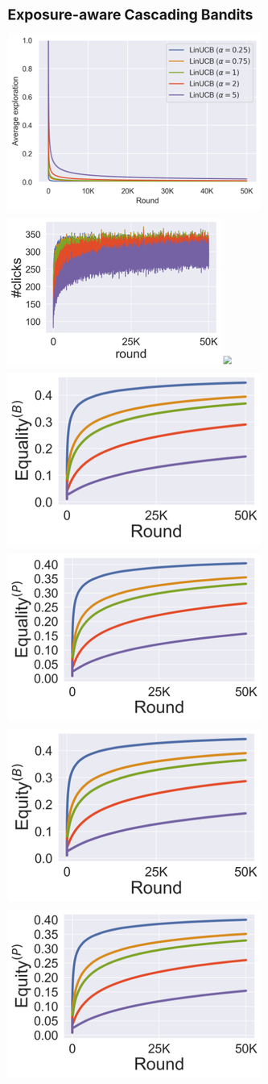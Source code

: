 # Exposure-aware Cascading Bandits

![alt text](https://github.com/masoudmansoury/ealinucb/blob/main/images/img_r2y_exploration.png?raw=true)

<img src="https://github.com/masoudmansoury/ealinucb/blob/main/images/img_r2y_cum_clicks.png" width="425"/> <img src="ihttps://github.com/masoudmansoury/ealinucb/blob/main/images/img_r2y_regret.png" width="425"/>

<!-- ![alt-text-1](https://github.com/masoudmansoury/ealinucb/blob/main/images/img_r2y_cum_clicks.png?raw=true "title-1") ![alt-text-2](https://github.com/masoudmansoury/ealinucb/blob/main/images/img_r2y_regret.png?raw=true "title-2") -->

![alt text](https://github.com/masoudmansoury/ealinucb/blob/main/images/img_r2y_cum_equality_b.png?raw=true)

![alt text](https://github.com/masoudmansoury/ealinucb/blob/main/images/img_r2y_cum_equality_p.png?raw=true)

![alt text](https://github.com/masoudmansoury/ealinucb/blob/main/images/img_r2y_cum_equity_b.png?raw=true)

![alt text](https://github.com/masoudmansoury/ealinucb/blob/main/images/img_r2y_cum_equity_p.png?raw=true)